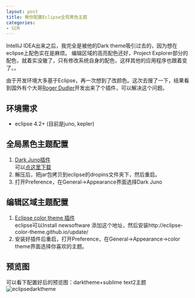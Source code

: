 ```yaml
---
layout: post
title: 教你配置Eclipse全局黑色主题
categories:
- SCM
---
```


IntelliJ IDEA出来之后，我完全是被他的Dark theme吸引过去的，因为想在eclipse上配色实在是麻烦。
编辑区域的高亮配色还好，Project Explorer部分的配色，就着实没辙了，只有修改系统自身的配色，这样其他的应用程序也跟着变了。。

由于开发环境大多基于Eclipse，再一次想到了改颜色。这次去搜了一下，结果看到国外有个大哥[Roger Dudler](http://blog.rogerdudler.com/post/38229973729/dark-juno-a-dark-ui-theme-for-eclipse-4)开发出来了个插件，可以解决这个问题。

## 环境需求
* eclipse 4.2+ (目前是juno, kepler)

## 全局黑色主题配置
1. [Dark Juno插件](http://rogerdudler.github.io/eclipse-ui-themes/)  
可以[点这里下载](https://github.com/downloads/rogerdudler/eclipse-ui-themes/com.github.eclipsecolortheme.themes_1.0.0.201207121019.zip)
2. 解压后，把jar包拷贝到eclipse的dropins文件夹下，然后重启。
3. 打开Preference，在General->Appearance界面选择Dark Juno

## 编辑区域主题配置
1. [Eclipse color theme 插件](http://eclipsecolorthemes.org/)  
eclipse可以Install newsoftware 添加这个地址，然后安装http://eclipse-color-theme.github.io/update/
2. 安装好插件后重启，打开Preference，在General->Appearance->color theme界面选择你喜欢的主题。

## 预览图
可以看下配置好后的预览图：darktheme+sublime text2主题
![eclipsedarktheme]({{site.iLotus.asset_pic_url}}eclipsedarktheme.png)

